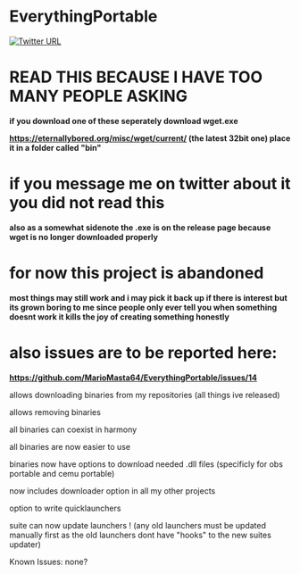 # EverythingPortable

[![Twitter URL](https://img.shields.io/twitter/url/https/twitter.com/fold_left.svg?style=social&label=Follow%20%40MarioMasta64)](https://twitter.com/MarioMasta64)

# READ THIS BECAUSE I HAVE TOO MANY PEOPLE ASKING

**if you download one of these seperately download wget.exe**

**https://eternallybored.org/misc/wget/current/ (the latest 32bit one) place it in a folder called "bin"**

# if you message me on twitter about it you did not read this

**also as a somewhat sidenote the .exe is on the release page because wget is no longer downloaded properly**

# for now this project is abandoned

**most things may still work and i may pick it back up if there is interest but its grown boring to me since people only ever tell you when something doesnt work it kills the joy of creating something honestly**

# also issues are to be reported here:

**https://github.com/MarioMasta64/EverythingPortable/issues/14**

allows downloading binaries from my repositories (all things ive released)

allows removing binaries

all binaries can coexist in harmony

all binaries are now easier to use

binaries now have options to download needed .dll files (specificly for obs portable and cemu portable)

now includes downloader option in all my other projects

option to write quicklaunchers

suite can now update launchers ! (any old launchers must be updated manually first as the old launchers dont have "hooks" to the new suites updater)

Known Issues:
none?

